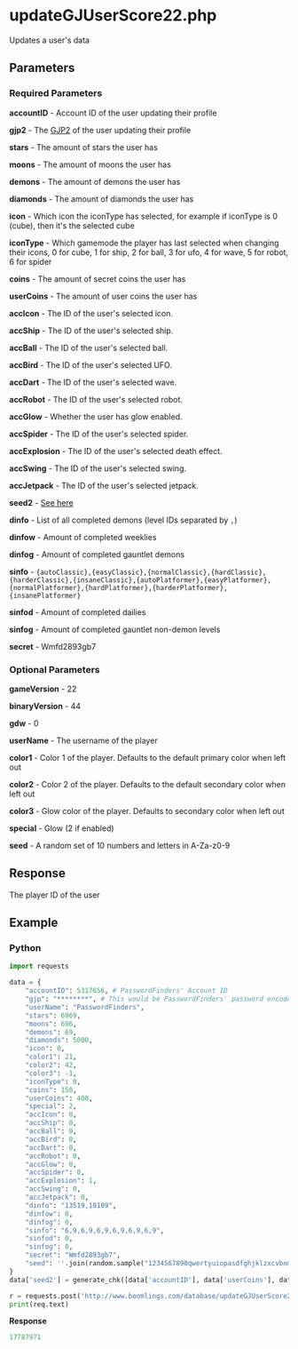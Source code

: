 # updateGJUserScore22.php

Updates a user's data

## Parameters

### Required Parameters

**accountID** - Account ID of the user updating their profile

**gjp2** - The [GJP2](/topics/encryption/gjp.md) of the user updating their profile

**stars** - The amount of stars the user has

**moons** - The amount of moons the user has

**demons** - The amount of demons the user has

**diamonds** - The amount of diamonds the user has

**icon** - Which icon the iconType has selected, for example if iconType is 0 (cube), then it's the selected cube

**iconType** - Which gamemode the player has last selected when changing their icons, 0 for cube, 1 for ship, 2 for ball, 3 for ufo, 4 for wave, 5 for robot, 6 for spider

**coins** - The amount of secret coins the user has

**userCoins** - The amount of user coins the user has

**accIcon** - The ID of the user's selected icon.

**accShip** - The ID of the user's selected ship.

**accBall** - The ID of the user's selected ball.

**accBird** - The ID of the user's selected UFO.

**accDart** - The ID of the user's selected wave.

**accRobot** - The ID of the user's selected robot.

**accGlow** - Whether the user has glow enabled.

**accSpider** - The ID of the user's selected spider.

**accExplosion** - The ID of the user's selected death effect.

**accSwing** - The ID of the user's selected swing.

**accJetpack** - The ID of the user's selected jetpack.

**seed2** - [See here](/topics/encryption/chk?id=user-profile)

**dinfo** - List of all completed demons (level IDs separated by `,`)

**dinfow** - Amount of completed weeklies

**dinfog** - Amount of completed gauntlet demons

**sinfo** - `{autoClassic},{easyClassic},{normalClassic},{hardClassic},{harderClassic},{insaneClassic},{autoPlatformer},{easyPlatformer},{normalPlatformer},{hardPlatformer},{harderPlatformer},{insanePlatformer}`

**sinfod** - Amount of completed dailies

**sinfog** - Amount of completed gauntlet non-demon levels

**secret** - Wmfd2893gb7

### Optional Parameters

**gameVersion** - 22

**binaryVersion** - 44

**gdw** - 0

**userName** - The username of the player

**color1** - Color 1 of the player. Defaults to the default primary color when left out

**color2** - Color 2 of the player. Defaults to the default secondary color when left out

**color3** - Glow color of the player. Defaults to secondary color when left out

**special** - Glow (2 if enabled)

**seed** - A random set of 10 numbers and letters in A-Za-z0-9

## Response

The player ID of the user

## Example

<!-- tabs:start -->

### **Python**

```py
import requests

data = {
    "accountID": 5317656, # PasswordFinders' Account ID
    "gjp": "********", # This would be PasswordFinders' password encoded with GJP encryption
    "userName": "PasswordFinders",
    "stars": 6969,
    "moons": 696,
    "demons": 69,
    "diamonds": 5000,
    "icon": 0,
    "color1": 21,
    "color2": 42,
    "color3": -1,
    "iconType": 0,
    "coins": 150,
    "userCoins": 400,
    "special": 2,
    "accIcon": 0,
    "accShip": 0,
    "accBall": 0,
    "accBird": 0,
    "accDart": 0,
    "accRobot": 0,
    "accGlow": 0,
    "accSpider": 0,
    "accExplosion": 1,
    "accSwing": 0,
    "accJetpack": 0,
    "dinfo": "13519,10109",
    "dinfow": 0,
    "dinfog": 0,
    "sinfo": "6,9,6,9,6,9,6,9,6,9,6,9",
    "sinfod": 0,
    "sinfog": 0,
    "secret": "Wmfd2893gb7",
    "seed": ''.join(random.sample("1234567890qwertyuiopasdfghjklzxcvbnmQWERTYUIOPASDFGHJKLZXCVBNM", 10))
}
data['seed2'] = generate_chk([data['accountID'], data['userCoins'], data['demons'], data['stars'], data['coins'], data['iconType'], data['icon'], data['diamonds'], data['accIcon'], data['accShip'], data['accBall'], data['accBird'], data['accDart'], data['accRobot'], data['accGlow'], data['accSpider'], data['accExplosion'], len(data['dinfo']), data['dinfow'], data['dinfog'], data['sinfo'], data['sinfod'], data['sinfog']], "85271", "xI35fsAapCRg")

r = requests.post('http://www.boomlings.com/database/updateGJUserScore22.php', data=data)
print(req.text)
```

**Response**
```py
17787971
```

<!-- tabs:end -->
